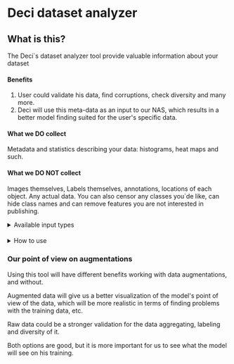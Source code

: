 # Deci dataset analyzer
## What is this?
The Deci`s dataset analyzer tool provide valuable information about your dataset
#### Benefits 
1. User could validate his data, find corruptions, check diversity and many more. 
2. Deci will use this meta-data as an input to our NAS, which results in a better model finding suited for the user's specific data.
#### What we DO collect
Metadata and statistics describing your data: histograms, heat maps and such.
#### What we DO NOT collect
Images themselves, Labels themselves, annotations, locations of each object. Any actual data.
You can also censor any classes you`de like, can hide class names and can remove features you are not interested in publishing. 


<details>
<summary>Available input types</summary>

### Iterables
Python iterables objects implement the `next()` method for getting next object from iterator.
For now, we only support the situation where the objects are:
* Tuple
* Two objects

where the two objects should be in this form:
``
(images, labels)
``
### Tuples Objects
We support various of object types:
* `torch.Tensor`
* `numpy.ndarray`
* `PIL.Image`
* `Python Dictionary`

As for the python dictionary, because of the various ways of getting
an item out of it, we will activate an interactive small utility
for extracting the right object out of the dictionary. This tool will map all the 
objects that this dictionary holds, and will ask you to choose which one is
the right one, either for "images" or for "labels".

Example:
```yaml
{
     all_labels: {
          not_good_torch_labels: Tensor ⓪,
          not_good_np_labels: ndarray ①,
          good_torch_labels: Tensor ②
     },
     something_other_then_labels: ndarray ③
}

prompt >> which one of the yellow items is your required data?
user input >> 2
```

</details>


####
<details>
    <summary>How to use</summary>

### 1. clone GitHub repository
```bash
git clone https://github.com/Deci-AI/deci-dataset-analyzer
```
### 2. install requirements
```bash
pip install -r requirements.txt
```
### 3. Connect dataset with Python-Iterables objects

```python
from torchvision import datasets
from torch.utils.data import DataLoader

train_dataset = datasets.SBDataset(root="data/sbd",
                                   image_set="train",
                                   mode="segmentation")
train_dataloader = DataLoader(train_dataset, batch_size=16, shuffle=True)

```
### 4. At `main.py` import dataset and run script

```python
from torch.utils.data import DataLoader
from torchvision.transforms import CenterCrop, ToTensor, Compose

from src import SegmentationAnalysisManager
from data.bdd_dataset import BDDDataset

# Create torch DataSet
train_dataset = BDDDataset(data_folder="data/bdd_example", split='train', transform=Compose([ToTensor(), CenterCrop(512)]))
val_dataset = BDDDataset(data_folder="data/bdd_example", split='val', transform=Compose([ToTensor(), CenterCrop(512)]))

# Create torch DataLoader
train_loader = DataLoader(train_dataset, batch_size=8, shuffle=True)
val_loader = DataLoader(val_dataset, batch_size=8, shuffle=True)

da = SegmentationAnalysisManager(train_data=train_loader,
                                 val_data=val_loader,
                                 num_classes=BDDDataset.NUM_CLASSES,
                                 ignore_labels=BDDDataset.IGNORE_LABELS)
da.run()

```
### 5. After progress is finished, view results through tensorboard

```bash
tensorboard --logdir=logs --bind_all
```
Click on link and view results:

``TensorBoard 2.11.0 at http://localhost:6007/ (Press CTRL+C to quit)``

</details>

### Our point of view on augmentations
Using this tool will have different benefits working with data augmentations, and without.

Augmented data will give us a better visualization of the model's point of view of the data, which will be more realistic in terms of finding problems with the training data, etc.

Raw data could be a stronger validation for the data aggregating, labeling and diversity of it.

Both options are good, but it is more important for us to see what the model will see on his training.


